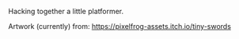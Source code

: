 Hacking together a little platformer.

Artwork (currently) from:
https://pixelfrog-assets.itch.io/tiny-swords
